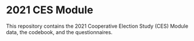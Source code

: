 # 2021 CES Module
This repository contains the 2021 Cooperative Election Study (CES) Module data, the codebook, and the questionnaires.
